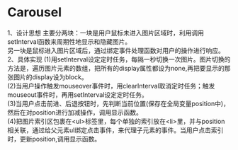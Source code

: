 # Carousel
1、设计思想
 主要分两块：一块是用户鼠标未进入图片区域时，利用调用setInterval函数来周期性地显示和隐藏图片。<br/>
 另一块是鼠标进入图片区域后，通过绑定事件处理函数对用户的操作进行响应。
2、具体实现
(1)用setInterval设定定时任务，每隔一秒切换一次图片。图片切换的方法是，遍历图片元素的数组，把所有的display属性都设为none,再把要显示的那张图片的display设为block。<br/>
(2)当用户操作触发mouseover事件时，用clearInterval取消定时任务；触发mouseout事件时，再用setInterval设定定时任务。<br/>
(3)当用户点击前进、后退按钮时，先判断当前位置(保存在全局变量position中)，然后在对position进行加减操作，调用显示函数。<br/>
(4)把图片索引区包裹在&lt;ul&gt;标签里，每个单独的索引放在&lt;li&gt;里，并与position相关联，通过给父元素ul绑定点击事件，来代理子元素的事件。当用户点击索引时，更新position,调用显示函数。
